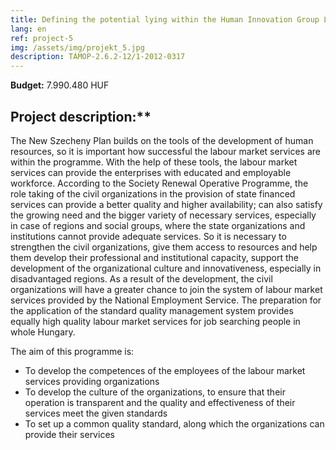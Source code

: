 ```yaml
---
title: Defining the potential lying within the Human Innovation Group Ltd and the development of the organization´s labour market
lang: en
ref: project-5
img: /assets/img/projekt_5.jpg
description: TÁMOP-2.6.2-12/1-2012-0317
---
```


**Budget:** 7.990.480 HUF

## Project description:**

The New Szecheny Plan builds on the tools of the development of human resources, so it is important how successful the labour market services are within the programme. With the help of these tools, the labour market services can provide the enterprises with educated and employable workforce. According to the Society Renewal Operative Programme, the role taking of the civil organizations in the provision of state financed services can provide a better quality and higher availability; can also satisfy the growing need and the bigger variety of necessary services, especially in case of regions and social groups, where the state organizations and institutions cannot provide adequate services. So it is necessary to strengthen the civil organizations, give them access to resources and help them develop their professional and institutional capacity, support the development of the organizational culture and innovativeness, especially in disadvantaged regions. As a result of the development, the civil organizations will have a greater chance to join the system of labour market services provided by the National Employment Service. The preparation for the application of the standard quality management system provides equally high quality labour market services for job searching people in whole Hungary.

The aim of this programme is:

*   To develop the competences of the employees of the labour market services providing organizations
*   To develop the culture of the organizations, to ensure that their operation is transparent and the quality and effectiveness of their services meet the given standards
*   To set up a common quality standard, along which the organizations can provide their services
